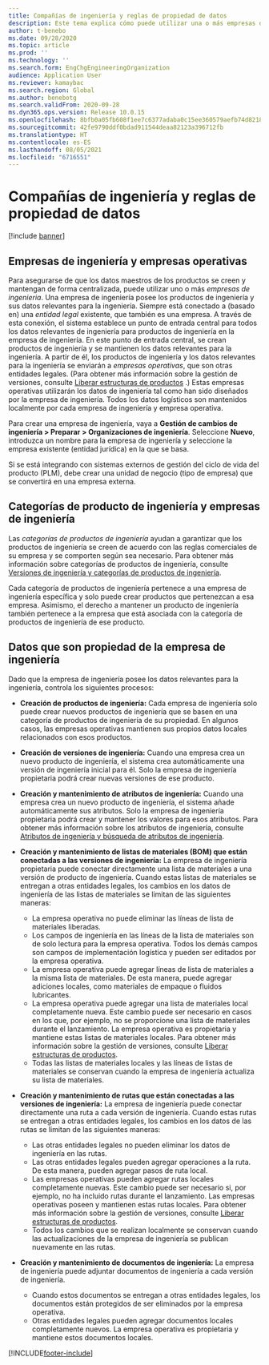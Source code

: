 ```yaml
---
title: Compañías de ingeniería y reglas de propiedad de datos
description: Este tema explica cómo puede utilizar una o más empresas de ingeniería para garantizar que los datos maestros de los productos se creen y mantengan de forma centralizada. Una empresa de ingeniería representa a la empresa que posee los productos de ingeniería y sus datos relevantes para la ingeniería.
author: t-benebo
ms.date: 09/28/2020
ms.topic: article
ms.prod: ''
ms.technology: ''
ms.search.form: EngChgEngineeringOrganization
audience: Application User
ms.reviewer: kamaybac
ms.search.region: Global
ms.author: benebotg
ms.search.validFrom: 2020-09-28
ms.dyn365.ops.version: Release 10.0.15
ms.openlocfilehash: 8bfb0a05fb608f1ee7c6377adaba0c15ee360579aefb74d8218ea4b3dfed9003
ms.sourcegitcommit: 42fe9790ddf0bdad911544deaa82123a396712fb
ms.translationtype: HT
ms.contentlocale: es-ES
ms.lasthandoff: 08/05/2021
ms.locfileid: "6716551"
---
```

# <a name="engineering-companies-and-data-ownership-rules"></a>Compañías de ingeniería y reglas de propiedad de datos

[!include [banner](../includes/banner.md)]

## <a name="engineering-companies-and-operational-companies"></a>Empresas de ingeniería y empresas operativas

Para asegurarse de que los datos maestros de los productos se creen y mantengan de forma centralizada, puede utilizar uno o más *empresas de ingenieria*. Una empresa de ingeniería posee los productos de ingeniería y sus datos relevantes para la ingeniería. Siempre está conectado a (basado en) una *entidad legal* existente, que también es una empresa. A través de esta conexión, el sistema establece un punto de entrada central para todos los datos relevantes de ingeniería para productos de ingeniería en la empresa de ingeniería. En este punto de entrada central, se crean productos de ingeniería y se mantienen los datos relevantes para la ingeniería. A partir de él, los productos de ingeniería y los datos relevantes para la ingeniería se enviarán a *empresas operativas*, que son otras entidades legales. (Para obtener más información sobre la gestión de versiones, consulte [Liberar estructuras de productos](release-product-structure.md) .) Estas empresas operativas utilizarán los datos de ingeniería tal como han sido diseñados por la empresa de ingeniería. Todos los datos logísticos son mantenidos localmente por cada empresa de ingeniería y empresa operativa.

Para crear una empresa de ingeniería, vaya a **Gestión de cambios de ingeniería \> Preparar \> Organizaciones de ingeniería**. Seleccione **Nuevo**, introduzca un nombre para la empresa de ingeniería y seleccione la empresa existente (entidad jurídica) en la que se basa.

Si se está integrando con sistemas externos de gestión del ciclo de vida del producto (PLM), debe crear una unidad de negocio (tipo de empresa) que se convertirá en una empresa externa.

## <a name="engineering-product-categories-and-engineering-companies"></a>Categorías de producto de ingeniería y empresas de ingeniería

Las *categorías de productos de ingeniería* ayudan a garantizar que los productos de ingeniería se creen de acuerdo con las reglas comerciales de su empresa y se comporten según sea necesario. Para obtener más información sobre categorías de productos de ingeniería, consulte [Versiones de ingeniería y categorías de productos de ingeniería](engineering-versions-product-category.md).

Cada categoría de productos de ingeniería pertenece a una empresa de ingeniería específica y solo puede crear productos que pertenezcan a esa empresa. Asimismo, el derecho a mantener un producto de ingeniería también pertenece a la empresa que está asociada con la categoría de productos de ingeniería de ese producto.

## <a name="data-that-is-owned-by-the-engineering-company"></a>Datos que son propiedad de la empresa de ingeniería

Dado que la empresa de ingeniería posee los datos relevantes para la ingeniería, controla los siguientes procesos:

- **Creación de productos de ingeniería:** Cada empresa de ingeniería solo puede crear nuevos productos de ingeniería que se basen en una categoría de productos de ingeniería de su propiedad. En algunos casos, las empresas operativas mantienen sus propios datos locales relacionados con esos productos.
- **Creación de versiones de ingeniería:** Cuando una empresa crea un nuevo producto de ingeniería, el sistema crea automáticamente una versión de ingeniería inicial para él. Solo la empresa de ingeniería propietaria podrá crear nuevas versiones de ese producto.
- **Creación y mantenimiento de atributos de ingeniería:** Cuando una empresa crea un nuevo producto de ingeniería, el sistema añade automáticamente sus atributos. Solo la empresa de ingeniería propietaria podrá crear y mantener los valores para esos atributos. Para obtener más información sobre los atributos de ingeniería, consulte [Atributos de ingeniería y búsqueda de atributos de ingeniería](engineering-attributes-and-search.md).
- **Creación y mantenimiento de listas de materiales (BOM) que están conectadas a las versiones de ingeniería:** La empresa de ingeniería propietaria puede conectar directamente una lista de materiales a una versión de producto de ingeniería. Cuando estas listas de materiales se entregan a otras entidades legales, los cambios en los datos de ingeniería de las listas de materiales se limitan de las siguientes maneras:

    - La empresa operativa no puede eliminar las líneas de lista de materiales liberadas.
    - Los campos de ingeniería en las líneas de la lista de materiales son de solo lectura para la empresa operativa. Todos los demás campos son campos de implementación logística y pueden ser editados por la empresa operativa.
    - La empresa operativa puede agregar líneas de lista de materiales a la misma lista de materiales. De esta manera, puede agregar adiciones locales, como materiales de empaque o fluidos lubricantes.
    - La empresa operativa puede agregar una lista de materiales local completamente nueva. Este cambio puede ser necesario en casos en los que, por ejemplo, no se proporcione una lista de materiales durante el lanzamiento. La empresa operativa es propietaria y mantiene estas listas de materiales locales. Para obtener más información sobre la gestión de versiones, consulte [Liberar estructuras de productos](release-product-structure.md).
    - Todas las listas de materiales locales y las líneas de listas de materiales se conservan cuando la empresa de ingeniería actualiza su lista de materiales.

- **Creación y mantenimiento de rutas que están conectadas a las versiones de ingeniería:** La empresa de ingeniería puede conectar directamente una ruta a cada versión de ingeniería. Cuando estas rutas se entregan a otras entidades legales, los cambios en los datos de las rutas se limitan de las siguientes maneras:

    - Las otras entidades legales no pueden eliminar los datos de ingeniería en las rutas.
    - Las otras entidades legales pueden agregar operaciones a la ruta. De esta manera, pueden agregar pasos de ruta local.
    - Las empresas operativas pueden agregar rutas locales completamente nuevas. Este cambio puede ser necesario si, por ejemplo, no ha incluido rutas durante el lanzamiento. Las empresas operativas poseen y mantienen estas rutas locales. Para obtener más información sobre la gestión de versiones, consulte [Liberar estructuras de productos](release-product-structure.md).
    - Todos los cambios que se realizan localmente se conservan cuando las actualizaciones de la empresa de ingeniería se publican nuevamente en las rutas.

- **Creación y mantenimiento de documentos de ingeniería:** La empresa de ingeniería puede adjuntar documentos de ingeniería a cada versión de ingeniería.

    - Cuando estos documentos se entregan a otras entidades legales, los documentos están protegidos de ser eliminados por la empresa operativa.
    - Otras entidades legales pueden agregar documentos locales completamente nuevos. La empresa operativa es propietaria y mantiene estos documentos locales.


[!INCLUDE[footer-include](../../includes/footer-banner.md)]